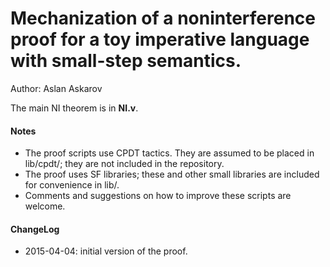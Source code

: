 # Mechanization of a noninterference proof for a toy imperative language with small-step semantics.

Author: Aslan Askarov

The main NI theorem is in **NI.v**.

#### Notes
* The proof scripts use CPDT tactics. They are assumed to be placed in lib/cpdt/; they are not included in the repository.
* The proof uses SF libraries; these and other small libraries are included for convenience in lib/.
* Comments and suggestions on how to improve these scripts are welcome.

#### ChangeLog
* 2015-04-04: initial version of the proof.

